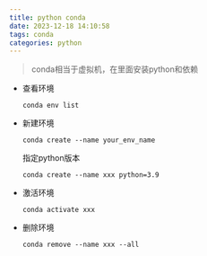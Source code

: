```yaml
---
title: python conda
date: 2023-12-18 14:10:58
tags: conda
categories: python
---
```


> conda相当于虚拟机，在里面安装python和依赖

- 查看环境

  ```
  conda env list
  ```

- 新建环境

  ```
  conda create --name your_env_name
  ```

  指定python版本

  ```
  conda create --name xxx python=3.9
  ```

  

- 激活环境

  ```
  conda activate xxx
  ```

  

- 删除环境

  ```
  conda remove --name xxx --all
  ```

  